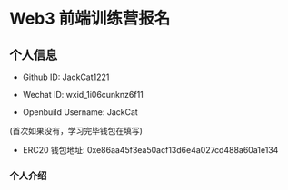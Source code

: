 # Web3 前端训练营报名

## 个人信息

- Github ID: JackCat1221

- Wechat ID: wxid_1i06cunknz6f11

- Openbuild Username: JackCat

(首次如果没有，学习完毕钱包在填写)

- ERC20 钱包地址: 0xe86aa45f3ea50acf13d6e4a027cd488a60a1e134

### 个人介绍
